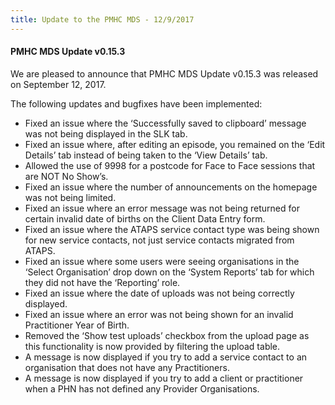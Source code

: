 ```yaml
---
title: Update to the PMHC MDS - 12/9/2017
---
```


<h4>PMHC MDS Update v0.15.3</h4>

<p>We are pleased to announce that PMHC MDS Update v0.15.3 was released on September 12, 2017.</p>

<p>The following updates and bugfixes have been implemented:</p>
<ul>
  <li>Fixed an issue where the ‘Successfully saved to clipboard’ message was not being displayed in the SLK tab.</li>
  <li>Fixed an issue where, after editing an episode, you remained on the ‘Edit Details’ tab instead of being taken to the ‘View Details’ tab.</li>
  <li>Allowed the use of 9998 for a postcode for Face to Face sessions that are NOT No Show’s.</li>
  <li>Fixed an issue where the number of announcements on the homepage was not being limited.</li>
  <li>Fixed an issue where an error message was not being returned for certain invalid date of births on the Client Data Entry form.</li>
  <li>Fixed an issue where the ATAPS service contact type was being shown for new service contacts, not just service contacts migrated from ATAPS.</li>
  <li>Fixed an issue where some users were seeing organisations in the ‘Select Organisation’ drop down on the ‘System Reports’ tab for which they did not have the ‘Reporting’ role.</li>
  <li>Fixed an issue where the date of uploads was not being correctly displayed.</li>
  <li>Fixed an issue where an error was not being shown for an invalid Practitioner Year of Birth.</li>
  <li>Removed the ‘Show test uploads’ checkbox from the upload page as this functionality is now provided by filtering the upload table.</li>
  <li>A message is now displayed if you try to add a service contact to an organisation that does not have any Practitioners.</li>
  <li>A message is now displayed if you try to add a client or practitioner when a PHN has not defined any Provider Organisations.</li>
</ul>
